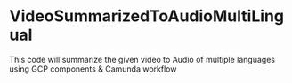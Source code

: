 # VideoSummarizedToAudioMultiLingual
This code will summarize the given video to Audio of multiple languages using GCP components &amp; Camunda workflow
